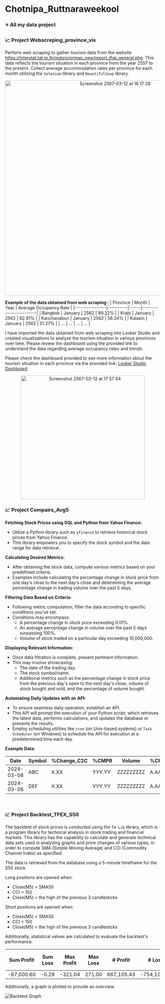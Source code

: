 # Chotnipa_Ruttnaraweekool
### ⭐️ All my data project 

### 📈 Project Webscreping_province_vis


Perform web scraping to gather tourism data from the website https://interstat.tat.or.th/mdgrp/ormap_new/report_thai_general.php. This data reflects the tourism situation in each province from the year 2557 to the present. Collect average accommodation rates per province for each month utilizing the `Selenium` library and `BeautifulSoup` library.

<p align="center">
    <img width="700" alt="Screenshot 2567-03-12 at 16 17 28" src="https://github.com/Chotnipa/Chotnipa_Project/assets/132806660/bbe428f4-3747-4d05-8610-5e37c7c2b24e">
</p>

**Example of the data obtained from web scraping :**
| Province       | Month    | Year | Average Occupancy Rate |
|----------------|----------|------|------------------------|
| Bangkok        | January  | 2562 | 89.32%                 |
| Krabi          | January  | 2562 | 82.91%                 |
| Kanchanaburi   | January  | 2562 | 56.24%                 |
| Kalasin        | January  | 2562 | 51.27%                 |
| ...            | ...      | ...  | ...                    |


I have imported the data obtained from web scraping into Looker Studio and created visualizations to analyze the tourism situation in various provinces over time. Please review the dashboard using the provided link to understand the data regarding average occupancy rates and trends.

Please check the dashboard provided to see more information about the tourism situation in each province via the provided link: [Looker Studio Dashboard](https://lookerstudio.google.com/reporting/9786f108-5561-49a8-9b2e-5dc718ea6355)



<p align="center">
  <img width="403" alt="Screenshot 2567-03-12 at 17 57 44" src="https://github.com/Chotnipa/Chotnipa_Project/assets/132806660/16a65fc4-e969-4616-b9e3-1b1830ef24e9">
</p>


### 📈 Project Compairs_Avg5
**Fetching Stock Prices using SQL and Python from Yahoo Finance:**

- Utilize a Python library such as `yfinance` to retrieve historical stock prices from Yahoo Finance.
- This library empowers you to specify the stock symbol and the date range for data retrieval.

**Calculating Desired Metrics:**

- After obtaining the stock data, compute various metrics based on your predefined criteria.
- Examples include calculating the percentage change in stock price from one day's close to the next day's close and determining the average percentage change in trading volume over the past 5 days.

**Filtering Data Based on Criteria:**

- Following metric computation, filter the data according to specific conditions you've set.
- Conditions may encompass:
  - A percentage change in stock price exceeding 0.01%.
  - An average percentage change in volume over the past 5 days surpassing 100%.
  - Volume of stock traded on a particular day exceeding 10,000,000.

**Displaying Relevant Information:**

- Once data filtration is complete, present pertinent information.
- This may involve showcasing:
  - The date of the trading day.
  - The stock symbol/name.
  - Additional metrics such as the percentage change in stock price from the previous day's open to the next day's close, volume of stock bought and sold, and the percentage of volume bought.

**Automating Daily Updates with an API:**

- To ensure seamless daily operation, establish an API.
- This API will prompt the execution of your Python script, which retrieves the latest data, performs calculations, and updates the database or presents the results.
- Employ scheduling utilities like `cron` (on Unix-based systems) or `Task Scheduler` (on Windows) to schedule the API for execution at a predetermined time each day.

**Example Data:**

| Date       | Symbol | %Change_C2C | %CMPR | Volume    | %Change_O2C | BUY     | SELL    | %BUY   |
|------------|--------|-------------|-------|-----------|-------------|---------|---------|--------|
| 2024-03-08 | ABC    | X.XX        | YYY.YY  | ZZZZZZZZZ | A.AA        | XXXXXXX | YYYYYYY | ZZ.ZZ   |
| 2024-03-08 | DEF    | X.XX        | YYY.YY  | ZZZZZZZZZ | A.AA        | XXXXXXX | YYYYYYY | ZZ.ZZ   |




<br />

### 📈 Project Backtest_TFEX_S50

The backtest of stock prices is conducted using the `TA-Lib` library, which is a program library for technical analysis in stock trading and financial markets. This library has the capability to calculate and generate technical data sets used in analyzing graphs and price changes of various types, in order to compute SMA (Simple Moving Average) and CCI (Commodity Channel Index) as specified.

The data is retrieved from the database using a 5-minute timeframe for the S50 stock.

Long positions are opened when:

- Close(M5) > SMA50
- CCI > 150
- Close(M5) > the high of the previous 3 candlesticks

Short positions are opened when:

- Close(M5) < SMA50
- CCI < 150
- Close(M5) < the high of the previous 3 candlesticks

Additionally, statistical values are calculated to evaluate the backtest's performance:

| Sum Profit | Sum Loss | Max Profit | Max Loss | # Profit | # Loss | AVG Profit | AVG Loss | % Win | % Loss | # max cont profit | # max cont loss | Maximum Drawdown |
|------------|----------|------------|----------|----------|--------|------------|----------|-------|--------|-------------------|------------------|------------------|
| -87,000.60 | -0.29    | -321.04    | 271.00   | 667,105.43 | -754,106.03 | 61,374.26   | -20,902.34 | 81.00% | 187.00% | 8,235.87 | -4,032.65 | 0.30 | 0.69 | 3.00 | 13.00 | 0.45 |

Additionally, a graph is plotted to provide an overview.

![Backtest Graph](https://github.com/Chotnipa/Chotnipa_Project/assets/132806660/e6b855ce-5632-45bd-98d3-5411c6597e82)


<br />

